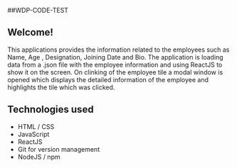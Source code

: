 ##WDP-CODE-TEST


## Welcome!

This applications provides the information related to the employees such as Name, Age , Designation, Joining Date and Bio.
The application is loading data from a .json file with the employee information and using ReactJS to show it on the screen. On clinking of the employee tile a modal window is opened which displays the detailed information of the employee and highlights the tile which was clicked.


## Technologies used
- HTML / CSS
- JavaScript
- ReactJS
- Git for version management
- NodeJS / npm
